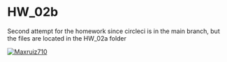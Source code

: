 # HW_02b
Second attempt for the homework since circleci is in the main branch, but the files are located in the HW_02a folder

[![Maxruiz710](https://circleci.com/gh/Maxruiz710/HW_02b.svg?style=svg)](https://app.circleci.com/pipelines/github/Maxruiz710/HW_02b?branch=main&filter=all)